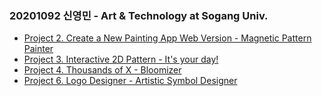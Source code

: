 ### 20201092 신영민 - Art & Technology at Sogang Univ.

- [Project 2. Create a New Painting App Web Version - Magnetic Pattern Painter](https://rightones.github.io/Intro_to_Creative_Computing/P2/)
- [Project 3. Interactive 2D Pattern - It's your day!](https://rightones.github.io/Intro_to_Creative_Computing/P3/)
- [Project 4. Thousands of X - Bloomizer](https://rightones.github.io/Intro_to_Creative_Computing/P4/)
- [Project 6. Logo Designer - Artistic Symbol Designer](https://rightones.github.io/Intro_to_Creative_Computing/P6/)
